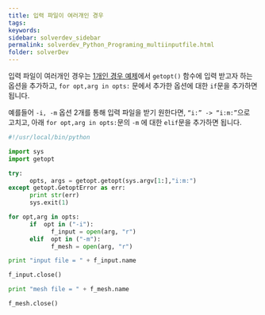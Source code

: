 ```yaml
---
title: 입력 파일이 여러개인 경우
tags: 
keywords:
sidebar: solverdev_sidebar
permalink: solverdev_Python_Programing_multiinputfile.html
folder: solverDev
---
```


입력 파일이 여러개인 경우는 [1개인 경우 예제](./01_Inputfile_Open.md)에서 ```getopt()``` 함수에 입력 받고자 하는 옵션을 추가하고,  ```for opt,arg in opts:``` 문에서 추가한 옵션에 대한 ```if```문을 추가하면 됩니다.

예를들어 ```-i, -m``` 옵션 2개를 통해 입력 파일을 받기 원한다면, ```“i:” -> “i:m:”```으로 고치고, 아래 ```for opt,arg in opts:```문의 ```-m``` 에 대한 ```elif```문을 추가하면 됩니다.


```python
#!/usr/local/bin/python

import sys
import getopt

try:
      opts, args = getopt.getopt(sys.argv[1:],"i:m:")
except getopt.GetoptError as err:
      print str(err)
      sys.exit(1)

for opt,arg in opts:
      if  opt in ("-i"):
            f_input = open(arg, "r")
      elif  opt in ("-m"):
            f_mesh = open(arg, "r")

print "input file = " + f_input.name

f_input.close()

print "mesh file = " + f_mesh.name

f_mesh.close()

```
